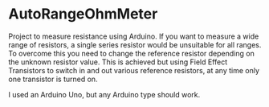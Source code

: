 # AutoRangeOhmMeter
Project to measure resistance using Arduino.
If you want to measure a wide range of resistors, a single series resistor would be unsuitable for all ranges.
To overcome this you need to change the reference resistor depending on the unknown resistor value.
This is achieved but using Field Effect Transistors to switch in and out various reference resistors, at any time only one transistor is turned on.

I used an Arduino Uno, but any Arduino type should work.
